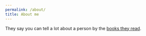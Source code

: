```yaml
---
permalink: /about/
title: About me
---
```


They say you can tell a lot about a person by the [books they read](https://www.goodreads.com/user/show/174592700-gavin-ayres).